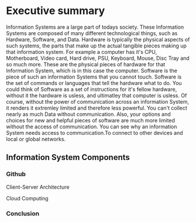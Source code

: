 # Executive summary 
Information Systems are a large part of todays society. These Information Systems are composed of many different technological things, such as Hardware, Software, and Data. Hardware is typically the physical aspects of such systems, the parts that make up the actual tangible pieces making up that information system. For example a computer has it's CPU, Motherboard, Video card, Hard drive, PSU, Keyboard, Mouse, Disc Tray and so much more. These are the physical pieces of hardware for that Information System, which is in this case the computer. Software is the piece of such an information Systems that you cannot touch. Software is the set of commands or languages that tell the hardware what to do. You could think of Software as a set of instructions for it's fellow hardware, without it the hardware is usless, and ultimatley that computer is usless.  Of course, without the power of communication across an information System, it renders it extremley limited and therefore less powerful. You can't collect nearly as much Data without communication. Also, your options and choices for new and helpful pieces of software are much more limited without the access of communication. You can see why an information System needs access to communication.To connect to other devices and local or global networks. 
## Information System Components
### Github
Client-Server Architecture

Cloud Computing
### Conclusion
